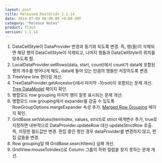 ```yaml
---
layout: post
title: Released RealGrid+ 1.1.14
date: 2014-07-09 00:00:00 +9:00 GMT
category: "Release Notes"
product: flash
version: 1.1.14
---
```


1. DataCellStyle이 DataProvider 변경과 동기화 되도록 변경. 즉, 행(들)이 삭제되면 해당 행의 DataCellStyle이 삭제되고, 나머지 행들과 DataCellStyle의 위치를 맞추도록 함.
2. LocalDataProvider.setRows(data, start, count)에서 count가 data에 포함된 행의 개수를 벗어나게 해도, data에 들어 있는 만큼의 행들만 저장하도록 변경.
3. TreeView line 렌더링 개선.
4. TreeDataProvider.getAncestor()에서 마지막 -1(root)이 포함되는 문제 개선. [Tree DataModel](http://demo.realgrid.com/Demo/TreeDataModel) 페이지 확인.
5. 병합모드 row grouping 마지막 행이 잘못 표시되는 문제 개선.
6. 병합모드 row grouping에서 expander를 감출 수 있도록 RowGroupOptions.mergeExpander 속성 추가. [Merged Row Grouping](http://demo.realgrid.com/Demo/RowGroupMerging) 페이지 확인.
7. GridBase.setValues(itemIndex, values, strict)로 strict 매개변수 추가, true로 지정하면 내부적으로 DataProvider.updateRow 대신 updateStrictRow 호출. 즉, 지정한 필드값만 변경. 편집 중인 행인 경우 dataProvider를 변경하지 않고, 편집 값들을 변경.
8. Row grouping일 때 GridBase.searchItem() 실패 개선.
9. GridView.mouseToIndex()로 Column 그룹의 하위 컬럼을 찾지 못하는 문제 개선.




